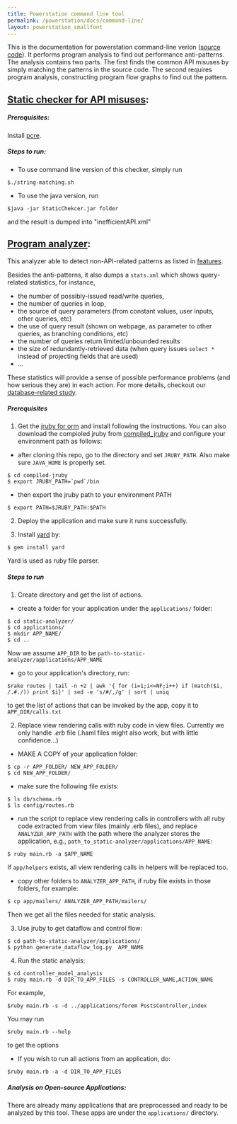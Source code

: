```yaml
---
title: Powerstation command line tool
permalink: /powerstation/docs/command-line/
layout: powerstation_smallfont
---
```


<div class="container" markdown="1">
<div class="row" markdown="1">
<div class="col-md-12" markdown="1">

This is the documentation for powerstation command-line verion ([source code](https://github.com/hyperloop-rails/powerstation)).
It performs program analysis to find out performance anti-patterns.
The analysis contains two parts. The first finds the common API misuses by simply matching the patterns in the source code. The second requires program analysis, constructing program flow graphs to find out the pattern.

## [Static checker for API misuses](https://github.com/hyperloop-rails/powerstation/tree/master/static-checker):


##### Prerequisites:

Install [pcre](http://pcre.org/).

##### Steps to run:

* To use command line version of this checker, simply run
```
$./string-matching.sh
```

* To use the java version, run
```
$java -jar StaticChekcer.jar folder
```
and the result is dumped into "inefficientAPI.xml"

## [Program analyzer](https://github.com/hyperloop-rails/powerstation/tree/master/powerstation/command_line_tool):

This analyzer able to detect non-API-related patterns as listed in [features](../features).

Besides the anti-patterns, it also dumps a `stats.xml` which shows query-related statistics, for instance, 
+ the number of possibly-issued read/write queries, 
+ the number of queries in loop, 
+ the source of query parameters (from constant values, user inputs, other queries, etc)
+ the use of query result (shown on webpage, as parameter to other queries, as branching conditions, etc)
+ the number of queries return limited/unbounded results
+ the size of redundantly-retrieved data (when query issues `select *` instead of projecting fields that are used)
+ ...

These statistics will provide a sense of possible performance problems (and how serious they are) in each action. For more details, checkout our [database-related study](../../study_db.pdf).

##### Prerequisites

1. Get the [jruby for orm](https://github.com/congy/jruby_for_orm) and install following the instructions. You can also download the compioled jruby from [compiled_jruby](https://github.com/hyperloop-rails/compiled-jruby) and configure your environment path as follows:

* after cloning this repo, go to the directory and set `JRUBY_PATH`. Also make sure `JAVA_HOME` is properly set.
```
$ cd compiled-jruby
$ export JRUBY_PATH=`pwd`/bin
```

* then export the jruby path to your environment PATH
```
$ export PATH=$JRUBY_PATH:$PATH
```

2. Deploy the application and make sure it runs successfully.

3. Install [yard](https://github.com/lsegal/yard.git) by:
```
$ gem install yard
```
Yard is used as ruby file parser.


##### Steps to run

1. Create directory and get the list of actions.

* create a folder for your application under the `applications/` folder:
```
$ cd static-analyzer/
$ cd applications/
$ mkdir APP_NAME/
$ cd ..
```
Now we assume `APP_DIR` to be `path-to-static-analyzer/applications/APP_NAME`

* go to your application's directory, run:
```
$rake routes | tail -n +2 | awk '{ for (i=1;i<=NF;i++) if (match($i, /.#./)) print $i}' | sed -e 's/#/,/g' | sort | uniq
```
to get the list of actions that can be invoked by the app, copy it to `APP_DIR/calls.txt`


2. Replace view rendering calls with ruby code in view files.
Currently we only handle *.erb* file (.haml files might also work, but with little confidence...)

* MAKE A COPY of your application folder:
```
$ cp -r APP_FOLDER/ NEW_APP_FOLDER/
$ cd NEW_APP_FOLDER/
```

* make sure the following file exists:
```
$ ls db/schema.rb
$ ls config/routes.rb
```

* run the script to replace view rendering calls in controllers with all ruby code extracted from view files (mainly .erb files), and replace `ANALYZER_APP_PATH` with the path where the analyzer stores the application, e.g., `path_to_static-analyzer/applications/APP_NAME`:
```
$ ruby main.rb -a $APP_NAME
```

If `app/helpers` exists, all view rendering calls in helpers will be replaced too.

* copy other folders to `ANALYZER_APP_PATH`, if ruby file exists in those folders, for example:
```
$ cp app/mailers/ ANALYZER_APP_PATH/mailers/
```

Then we get all the files needed for static analysis.


3. Use jruby to get dataflow and control flow: 
```
$ cd path-to-static-analyzer/applications/
$ python generate_dataflow_log.py  APP_NAME
```

4. Run the static analysis:
```
$ cd controller_model_analysis
$ ruby main.rb -d DIR_TO_APP_FILES -s CONTROLLER_NAME,ACTION_NAME
```

For example,
```
$ruby main.rb -s -d ../applications/forem PostsController,index
```

You may run
```
$ruby main.rb --help
```
to get the options


* If you wish to run all actions from an application, do:
```
$ruby main.rb -a -d DIR_TO_APP_FILES
```

##### Analysis on Open-source Applications:

There are already many applications that are preprocessed and ready to be analyzed by this tool. 
These apps are under the `applications/` directory.


